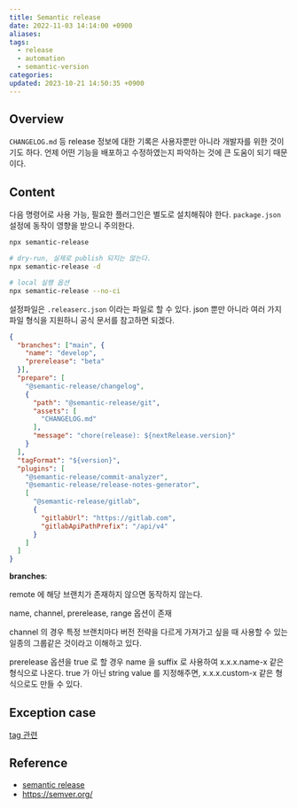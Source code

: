 ```yaml
---
title: Semantic release
date: 2022-11-03 14:14:00 +0900
aliases: 
tags:
  - release
  - automation
  - semantic-version
categories: 
updated: 2023-10-21 14:50:35 +0900
---
```


## Overview

`CHANGELOG.md` 등 release 정보에 대한 기록은 사용자뿐만 아니라 개발자를 위한 것이기도 하다. 언제 어떤 기능을 배포하고 수정하였는지 파악하는 것에 큰 도움이 되기 때문이다.

## Content

다음 명령어로 사용 가능, 필요한 플러그인은 별도로 설치해줘야 한다. `package.json` 설정에 동작이 영향을 받으니 주의한다.

```bash
npx semantic-release
```

```bash
# dry-run, 실제로 publish 되지는 않는다.
npx semantic-release -d
```

```bash 
# local 실행 옵션
npx semantic-release --no-ci
```

설정파일은 `.releaserc.json` 이라는 파일로 할 수 있다. json 뿐만 아니라 여러 가지 파일 형식을 지원하니 공식 문서를 참고하면 되겠다.

```json
{
  "branches": ["main", {
    "name": "develop",
    "prerelease": "beta"
  }],
  "prepare": [
    "@semantic-release/changelog",
    {
      "path": "@semantic-release/git",
      "assets": [
        "CHANGELOG.md"
      ],
      "message": "chore(release): ${nextRelease.version}"
    }
  ],
  "tagFormat": "${version}",
  "plugins": [
    "@semantic-release/commit-analyzer",
    "@semantic-release/release-notes-generator",
    [
      "@semantic-release/gitlab",
      {
        "gitlabUrl": "https://gitlab.com",
        "gitlabApiPathPrefix": "/api/v4"
      }
    ]
  ]
} 
```

**branches**:

remote 에 해당 브랜치가 존재하지 않으면 동작하지 않는다.

name, channel, prerelease, range 옵션이 존재

channel 의 경우 특정 브랜치마다 버전 전략을 다르게 가져가고 싶을 때 사용할 수 있는 일종의 그룹같은 것이라고 이해하고 있다.

prerelease 옵션을 true 로 할 경우 name 을 suffix 로 사용하여 x.x.x.name-x 같은 형식으로 나온다. true 가 아닌 string value 를 지정해주면, x.x.x.custom-x 같은 형식으로도 만들 수 있다.

## Exception case

[tag 관련](https://stackoverflow.com/questions/58031165/how-to-get-rid-of-would-clobber-existing-tag)

## Reference

- [semantic release](https://github.com/semantic-release/semantic-release/blob/master/docs/usage/configuration.md#branches)
- https://semver.org/
